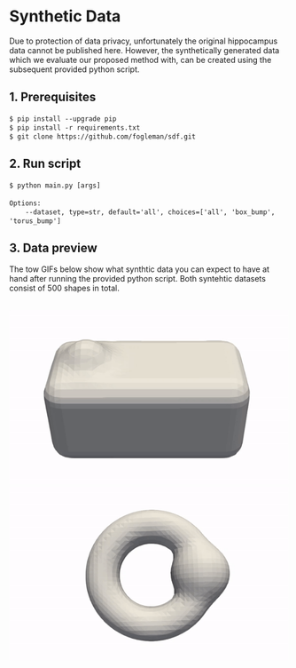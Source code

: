 # Synthetic Data

Due to protection of data privacy, unfortunately the original hippocampus data cannot be published here. However, the synthetically generated data which we evaluate our proposed method with, can be created using the subsequent provided python script. 

## 1. Prerequisites
```console
$ pip install --upgrade pip
$ pip install -r requirements.txt
$ git clone https://github.com/fogleman/sdf.git
```

## 2. Run script

```console
$ python main.py [args]

Options:
    --dataset, type=str, default='all', choices=['all', 'box_bump', 'torus_bump'] 
```

## 3. Data preview

The tow GIFs below show what synthtic data you can expect to have at hand after running the provided python script. Both syntehtic datasets consist of 500 shapes in total. <br> <br>

<p align="center">
  <img src="./figures/box_bump.gif" width="600" />
  <img src="./figures/torus_bump.gif" width="600" /> 
</p>